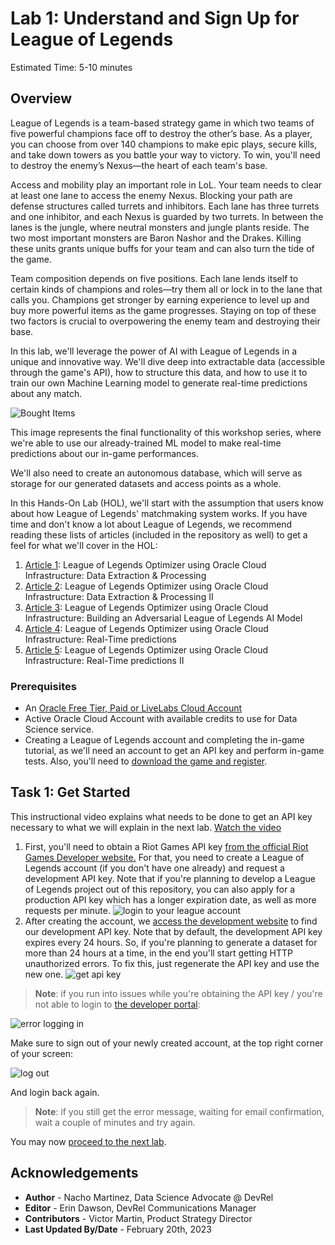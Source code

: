 # Lab 1: Understand and Sign Up for League of Legends 

Estimated Time: 5-10 minutes

## Overview
League of Legends is a team-based strategy game in which two teams of five powerful champions face off to destroy the other’s base. As a player, you can choose from over 140 champions to make epic plays, secure kills, and take down towers as you battle your way to victory. To win, you'll need to destroy the enemy’s Nexus—the heart of each team's base.

Access and mobility play an important role in LoL. Your team needs to clear at least one lane to access the enemy Nexus. Blocking your path are defense structures called turrets and inhibitors. Each lane has three turrets and one inhibitor, and each Nexus is guarded by two turrets. In between the lanes is the jungle, where neutral monsters and jungle plants reside. The two most important monsters are Baron Nashor and the Drakes. Killing these units grants unique buffs for your team and can also turn the tide of the game.

Team composition depends on five positions. Each lane lends itself to certain kinds of champions and roles—try them all or lock in to the lane that calls you. Champions get stronger by earning experience to level up and buy more powerful items as the game progresses. Staying on top of these two factors is crucial to overpowering the enemy team and destroying their base.

In this lab, we'll leverage the power of AI with League of Legends in a unique and innovative way. We'll dive deep into extractable data (accessible through the game's API), how to structure this data, and how to use it to train our own Machine Learning model to generate real-time predictions about any match.

![Bought Items](images/bought_items.jpg)

This image represents the final functionality of this workshop series, where we're able to use our already-trained ML model to make real-time predictions about our in-game performances. 

We'll also need to create an autonomous database, which will serve as storage for our generated datasets and access points as a whole.

In this Hands-On Lab (HOL), we'll start with the assumption that users know about how League of Legends' matchmaking system works. If you have time and don't know a lot about League of Legends, we recommend reading these lists of articles (included in the repository as well) to get a feel for what we'll cover in the HOL:

1. [Article 1](https://github.com/oracle-devrel/leagueoflegends-optimizer/blob/livelabs/articles/article1.md): League of Legends Optimizer using Oracle Cloud Infrastructure: Data Extraction & Processing
2. [Article 2](https://github.com/oracle-devrel/leagueoflegends-optimizer/blob/livelabs/articles/article2.md): League of Legends Optimizer using Oracle Cloud Infrastructure: Data Extraction & Processing II
3. [Article 3](https://github.com/oracle-devrel/leagueoflegends-optimizer/blob/livelabs/articles/article3.md): League of Legends Optimizer using Oracle Cloud Infrastructure: Building an Adversarial League of Legends AI Model
4. [Article 4](https://github.com/oracle-devrel/leagueoflegends-optimizer/blob/livelabs/articles/article4.md): League of Legends Optimizer using Oracle Cloud Infrastructure: Real-Time predictions
5. [Article 5](https://github.com/oracle-devrel/leagueoflegends-optimizer/blob/livelabs/articles/article5.md): League of Legends Optimizer using Oracle Cloud Infrastructure: Real-Time predictions II


### Prerequisites

* An [Oracle Free Tier, Paid or LiveLabs Cloud Account](https://signup.cloud.oracle.com/?language=en&sourceType=:ow:de:ce::::RC_WWMK220210P00063:LoL_handsonLab_introduction&intcmp=:ow:de:ce::::RC_WWMK220210P00063:LoL_handsonLab_introduction)
* Active Oracle Cloud Account with available credits to use for Data Science service.
* Creating a League of Legends account and completing the in-game tutorial, as we'll need an account to get an API key and perform in-game tests. Also, you'll need to [download the game and register](https://www.leagueoflegends.com/en-gb/). 


## Task 1: Get Started

This instructional video explains what needs to be done to get an API key necessary to what we will explain in the next lab. 
[Watch the video](youtube:HUJgYfrHhYI)

1. First, you'll need to obtain a Riot Games API key [from the official Riot Games Developer website.](https://developer.riotgames.com/) For that, you need to create a League of Legends account (if you don't have one already) and request a development API key. Note that if you're planning to develop a League of Legends project out of this repository, you can also apply for a production API key which has a longer expiration date, as well as more requests per minute.
    ![login to your league account](images/lab1-login.png)
2. After creating the account, we [access the development website](https://developer.riotgames.com/) to find our development API key. Note that by default, the development API key expires every 24 hours. So, if you're planning to generate a dataset for more than 24 hours at a time, in the end you'll start getting HTTP unauthorized errors. To fix this, just regenerate the API key and use the new one.
    ![get api key](images/lab1-apikey.png)

> **Note**: if you run into issues while you're obtaining the API key / you're not able to login to [the developer portal](https://developer.riotgames.com):

![error logging in](images/loginfailed.png)

Make sure to sign out of your newly created account, at the top right corner of your screen:

![log out](images/logout.jpg)

And login back again.

> **Note**: if you still get the error message, waiting for email confirmation, wait a couple of minutes and try again.


You may now [proceed to the next lab](#next).


## Acknowledgements

* **Author** - Nacho Martinez, Data Science Advocate @ DevRel
* **Editor** - Erin Dawson, DevRel Communications Manager
* **Contributors** -  Victor Martin, Product Strategy Director
* **Last Updated By/Date** - February 20th, 2023